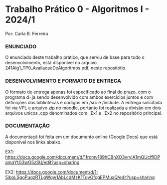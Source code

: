 # Trabalho Prático 0 - Algoritmos I - 2024/1
Por: Carla B. Ferreira

### ENUNCIADO

O enunciado deste trabalho prático, que serviu de base para todo o desenvolvimento, está disponível no arquivo 241Alg1_TP0_AvaliacaoDeAlgoritmos.pdf, neste repositótio.

### DESENVOLVIMENTO E FORMATO DE ENTREGA

O formato de entrega apenas foi especificado ao final do prazo, com o programa d=ja sendo desenvolvido com ambos exercicios juntos e com definições das bibliotecas e codigos em /src e /include.
A entrega solicitada foi via VPL e arquivo zip no moodle, portanto foi realizada a divisão em dois arquivos unicos .cpp denominados com _Ex1 e _Ex2 no repositório principal.

### DOCUMENTAÇÃO

A documentaçã foi feita em um documento online (Google Docs) que está disponível nos links abaixo.

EX1: https://docs.google.com/document/d/1frcmv189hCBnXO3vryiA1mQUcffIDPamqYtG3wG5zSU/edit?usp=sharing

EX2: https://docs.google.com/document/d/1-5iboLSggPugzRTLgWgw1AbLcdMzK1TgvGfcgEPMuxQ/edit?usp=sharing
